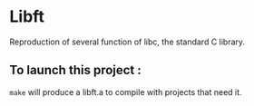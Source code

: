 # Libft

Reproduction of several function of libc, the standard C library.


## To launch this project : 

```make``` will produce a libft.a to compile with projects that need it. 
